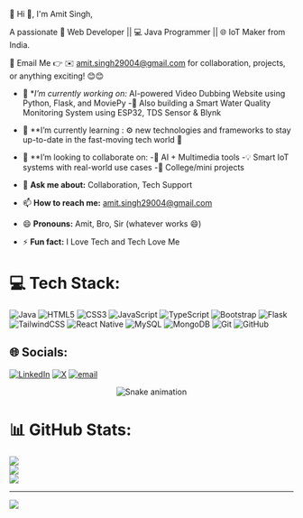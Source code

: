   💫 Hi 👋, I'm Amit Singh,

   A passionate 🧠 Web Developer || 💻 Java Programmer || 🌐 IoT Maker from India.

  📩 Email Me 👉 ✉️ amit.singh29004@gmail.com for collaboration, projects, or anything exciting! 😊😊

- 🔭 **I’m currently working on:* AI-powered Video Dubbing Website using Python, Flask, and MoviePy
-📱 Also building a Smart Water Quality Monitoring System using ESP32, TDS Sensor & Blynk
- 👯 **I’m currently learning : ⚙️ new technologies and frameworks to stay up-to-date in the fast-moving tech world 🚀

- 👯 **I’m looking to collaborate on:
-🎥 AI + Multimedia tools
-💡 Smart IoT systems with real-world use cases
-🤝 College/mini projects

- 💬 **Ask me about:** Collaboration, Tech Support
- 📫 **How to reach me:** amit.singh29004@gmail.com
- 😄 **Pronouns:**  Amit, Bro, Sir (whatever works 😄)
- ⚡ **Fun fact:** I Love Tech and Tech Love Me


# 💻 Tech Stack:
![Java](https://img.shields.io/badge/java-%23ED8B00.svg?style=for-the-badge&logo=openjdk&logoColor=white) ![HTML5](https://img.shields.io/badge/html5-%23E34F26.svg?style=for-the-badge&logo=html5&logoColor=white) ![CSS3](https://img.shields.io/badge/css3-%231572B6.svg?style=for-the-badge&logo=css3&logoColor=white) ![JavaScript](https://img.shields.io/badge/javascript-%23323330.svg?style=for-the-badge&logo=javascript&logoColor=%23F7DF1E) ![TypeScript](https://img.shields.io/badge/typescript-%23007ACC.svg?style=for-the-badge&logo=typescript&logoColor=white) ![Bootstrap](https://img.shields.io/badge/bootstrap-%238511FA.svg?style=for-the-badge&logo=bootstrap&logoColor=white) ![Flask](https://img.shields.io/badge/flask-%23000.svg?style=for-the-badge&logo=flask&logoColor=white) ![TailwindCSS](https://img.shields.io/badge/tailwindcss-%2338B2AC.svg?style=for-the-badge&logo=tailwind-css&logoColor=white) ![React Native](https://img.shields.io/badge/react_native-%2320232a.svg?style=for-the-badge&logo=react&logoColor=%2361DAFB) ![MySQL](https://img.shields.io/badge/mysql-4479A1.svg?style=for-the-badge&logo=mysql&logoColor=white) ![MongoDB](https://img.shields.io/badge/MongoDB-%234ea94b.svg?style=for-the-badge&logo=mongodb&logoColor=white) ![Git](https://img.shields.io/badge/git-%23F05033.svg?style=for-the-badge&logo=git&logoColor=white) ![GitHub](https://img.shields.io/badge/github-%23121011.svg?style=for-the-badge&logo=github&logoColor=white)
## 🌐 Socials:
[![LinkedIn](https://img.shields.io/badge/LinkedIn-%230077B5.svg?logo=linkedin&logoColor=white)](https://linkedin.com/in/https://www.linkedin.com/in/amit-singh-a4b64a25b/) [![X](https://img.shields.io/badge/X-black.svg?logo=X&logoColor=white)](https://x.com/AmitSingh2904) [![email](https://img.shields.io/badge/Email-D14836?logo=gmail&logoColor=white)](mailto:amit.singh29004@gmail.com) 
<!-- Snake Game Repo View -->

<div align="center">
  <img src="https://profile-readme-generator.com/assets/snake.svg" alt="Snake animation" />
</div>


# 📊 GitHub Stats:
![](https://github-readme-stats.vercel.app/api?username=amitsingh2904&theme=dark&hide_border=false&include_all_commits=false&count_private=true)<br/>
![](https://nirzak-streak-stats.vercel.app/?user=amitsingh2904&theme=dark&hide_border=false)<br/>
![](https://github-readme-stats.vercel.app/api/top-langs/?username=amitsingh2904&theme=dark&hide_border=false&include_all_commits=false&count_private=true&layout=compact)

---
[![](https://visitcount.itsvg.in/api?id=amitsingh2904&icon=0&color=0)](https://visitcount.itsvg.in)

<!-- Proudly created with GPRM ( https://gprm.itsvg.in ) -->
